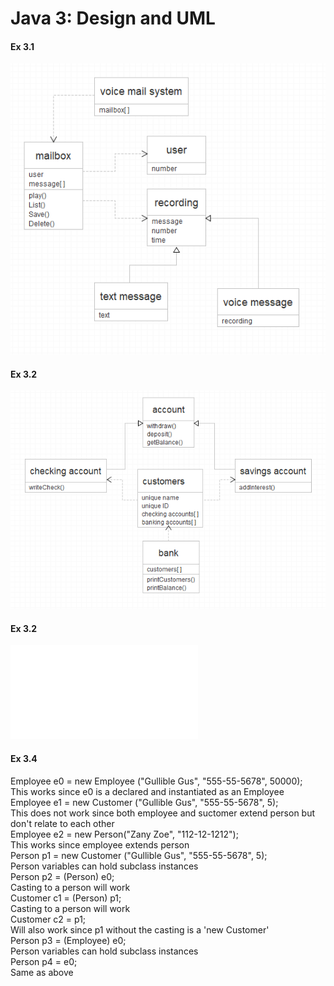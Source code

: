 # Java 3: Design and UML

#### Ex 3.1

![Q1](Java3Q1.png)

#### Ex 3.2

![Q2](Java3Q2.png)

#### Ex 3.2

![Q3](Java3Q3.pdf)

#### Ex 3.4

Employee e0 = new Employee ("Gullible Gus", "555-55-5678", 50000);  
  This works since e0 is a declared and instantiated as an Employee  
Employee e1 = new Customer ("Gullible Gus", "555-55-5678", 5);  
  This does not work since both employee and suctomer extend person but don't relate to each other  
Employee e2 = new Person("Zany Zoe", "112-12-1212");  
  This works since employee extends person  
Person p1 = new Customer ("Gullible Gus", "555-55-5678", 5);  
  Person variables can hold subclass instances  
Person p2 = (Person) e0;  
  Casting to a person will work  
Customer c1 = (Person) p1;  
  Casting to a person will work  
Customer c2 = p1;  
  Will also work since p1 without the casting is a 'new Customer'  
Person p3 = (Employee) e0;  
  Person variables can hold subclass instances  
Person p4 = e0;  
  Same as above  
